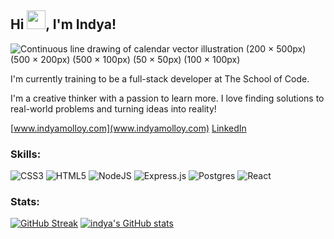 ## Hi <img src="https://raw.githubusercontent.com/MartinHeinz/MartinHeinz/master/wave.gif" width="30px">, I'm Indya!


![Continuous line drawing of calendar vector illustration (200 × 500px) (500 × 200px) (500 × 100px) (50 × 50px) (100 × 100px)](https://user-images.githubusercontent.com/93342205/155901181-92f0d707-9a4a-4ef5-89e0-8350f14a4c85.png)





I'm currently training to be a full-stack developer at The School of Code.

 I'm a creative thinker with a passion to learn more. I love finding solutions to real-world problems and turning ideas into reality!

[www.indyamolloy.com](www.indyamolloy.com)
[LinkedIn](linkedin.com/in/indya-carroll-molloy)

### Skills:
![CSS3](https://img.shields.io/badge/css3-%231572B6.svg?style=for-the-badge&logo=css3&logoColor=white)
 ![HTML5](https://img.shields.io/badge/html5-%23E34F26.svg?style=for-the-badge&logo=html5&logoColor=white)
![NodeJS](https://img.shields.io/badge/node.js-6DA55F?style=for-the-badge&logo=node.js&logoColor=white)
![Express.js](https://img.shields.io/badge/express.js-%23404d59.svg?style=for-the-badge&logo=express&logoColor=%2361DAFB)
![Postgres](https://img.shields.io/badge/postgres-%23316192.svg?style=for-the-badge&logo=postgresql&logoColor=white)
![React](https://img.shields.io/badge/react-%2320232a.svg?style=for-the-badge&logo=react&logoColor=%2361DAFB)



 
 ### Stats:
[![GitHub Streak](https://github-readme-streak-stats.herokuapp.com/?user=indyamolloy&theme=omni)](https://git.io/streak-stats)
[![indya's GitHub stats](https://github-readme-stats.vercel.app/api?username=indyamolloy&show_icons=true&theme=omni)](https://github.com/indyamolloy/github-readme-stats)
